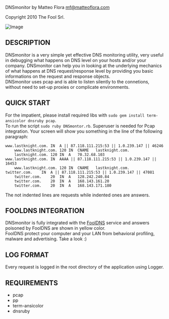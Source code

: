 DNSmonitor by Matteo Flora <mf@matteoflora.com>

Copyright 2010 The Fool Srl.

![Image](http://www.lastknight.com/GIT_IMAGES/DNSMonitor.png)

DESCRIPTION
-----------

DNSmonitor is a very simple yet effective DNS monitoring utility, very useful in debugging what happens on DNS level on your hosts and/or your company. DNSmonitor can help you in looking at the underlying mechanics of what happens at DNS request/response level by providing you basic informations on the request and response objects.  
DNSmonitor uses pcap and is able to listen silently to the connetions, without need to set-up proxies or complicate environments.

QUICK START
-----------

For the impatient, please install required libs with `sudo gem install term-ansicolor dnsruby pcap`.  
To run the script `sudo ruby DNSmontor.rb`. Superuser is needed for Pcap integration. Your screen will show you something in the line of the following paragraph:

	www.lastknight.com.	IN	A || 87.118.111.215:53 || 1.0.239.147 || 46246
		www.lastknight.com.	120	IN	CNAME	lastknight.com.
		lastknight.com.	120	IN	A	70.32.68.103
	www.lastknight.com.	IN	AAAA || 87.118.111.215:53 || 1.0.239.147 || 16453
		www.lastknight.com.	120	IN	CNAME	lastknight.com.
	twitter.com.	IN	A || 87.118.111.215:53 || 1.0.239.147 || 47081
		twitter.com.	20	IN	A	128.242.240.84
		twitter.com.	20	IN	A	168.143.161.20
		twitter.com.	20	IN	A	168.143.171.180
		
The not indented lines are requests while indented ones are answers.

FOOLDNS INTEGRATION
-------------------

DNSmonitor is fully integrated with the [FoolDNS](http://www.fooldns.org) service and answers poisoned by FoolDNS are shown in yellow color.  
FoolDNS protect your computer and your LAN from behavioral profiling, malware and advertising.  Take a look :)

LOG FORMAT
----------

Every request is logged in the root directory of the application using Logger.

REQUIREMENTS
------------

* pcap
* pp
* term-ansicolor
* dnsruby

